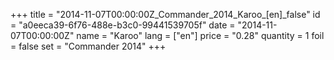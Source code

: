 +++
title = "2014-11-07T00:00:00Z_Commander_2014_Karoo_[en]_false"
id = "a0eeca39-6f76-488e-b3c0-99441539705f"
date = "2014-11-07T00:00:00Z"
name = "Karoo"
lang = ["en"]
price = "0.28"
quantity = 1
foil = false
set = "Commander 2014"
+++
